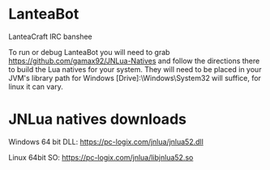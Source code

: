 # LanteaBot
LanteaCraft IRC banshee

To run or debug LanteaBot you will need to grab https://github.com/gamax92/JNLua-Natives
and follow the directions there to build the Lua natives for your system. They will need to be placed in your JVM's library path
for Windows [Drive]:\Windows\System32 will suffice, for linux it can vary.

# JNLua natives downloads
Windows 64 bit DLL: https://pc-logix.com/jnlua/jnlua52.dll

Linux 64bit SO: https://pc-logix.com/jnlua/libjnlua52.so
